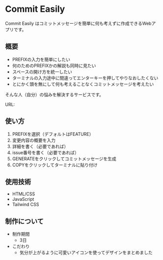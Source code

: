 # Commit Easily

Commit Easily はコミットメッセージを簡単に何も考えずに作成できるWebアプリです。

## 概要

- PREFIXの入力を簡単にしたい
- 何のためのPREFIXかの解説も同時に見たい
- スペースの開け方を統一したい
- ターミナルの入力途中に間違ってエンターキーを押してやりなおしたくない
- とにかく頭を無にして何も考えることなくコミットメッセージを考えたい

そんな人（自分）の悩みを解決するサービスです。

URL: 

## 使い方

1. PREFIXを選択（デフォルトはFEATURE）
2. 変更内容の概要を入力
3. 詳細を書く（必要であれば）
4. issue番号を書く（必要であれば）
5. GENERATEをクリックしてコミットメッセージを生成
6. COPYをクリックしてターミナルに貼り付け


## 使用技術

- HTML/CSS
- JavaScript
- Tailwind CSS


## 制作について

- 制作期間
  - 3日
- こだわり
  - 気分が上がるように可愛いアイコンを使ってデザインをまとめました
